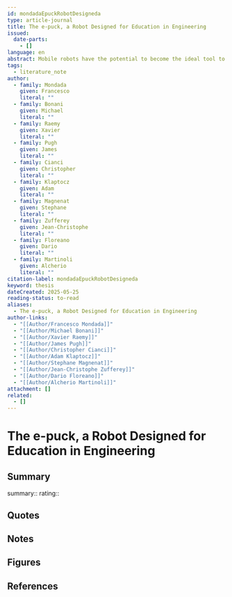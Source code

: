 ```yaml
---
id: mondadaEpuckRobotDesigneda
type: article-journal
title: The e-puck, a Robot Designed for Education in Engineering
issued:
  date-parts:
    - []
language: en
abstract: Mobile robots have the potential to become the ideal tool to teach a broad range of engineering disciplines. Indeed, mobile robots are getting increasingly complex and accessible. They embed elements from diverse ﬁelds such as mechanics, digital electronics, automatic control, signal processing, embedded programming, and energy management. Moreover, they are attractive for students which increases their motivation to learn. However, the requirements of an effective education tool bring new constraints to robotics. This article presents the e-puck robot design, which speciﬁcally targets engineering education at university level. Thanks to its particular design, the e-puck can be used in a large spectrum of teaching activities, not strictly related to robotics. Through a systematic evaluation by the students, we show that the epuck ﬁts this purpose and is appreciated by 90 percent of a large sample of students.
tags:
  - literature_note
author:
  - family: Mondada
    given: Francesco
    literal: ""
  - family: Bonani
    given: Michael
    literal: ""
  - family: Raemy
    given: Xavier
    literal: ""
  - family: Pugh
    given: James
    literal: ""
  - family: Cianci
    given: Christopher
    literal: ""
  - family: Klaptocz
    given: Adam
    literal: ""
  - family: Magnenat
    given: Stephane
    literal: ""
  - family: Zufferey
    given: Jean-Christophe
    literal: ""
  - family: Floreano
    given: Dario
    literal: ""
  - family: Martinoli
    given: Alcherio
    literal: ""
citation-label: mondadaEpuckRobotDesigneda
keyword: thesis
dateCreated: 2025-05-25
reading-status: to-read
aliases:
  - The e-puck, a Robot Designed for Education in Engineering
author-links:
  - "[[Author/Francesco Mondada]]"
  - "[[Author/Michael Bonani]]"
  - "[[Author/Xavier Raemy]]"
  - "[[Author/James Pugh]]"
  - "[[Author/Christopher Cianci]]"
  - "[[Author/Adam Klaptocz]]"
  - "[[Author/Stephane Magnenat]]"
  - "[[Author/Jean-Christophe Zufferey]]"
  - "[[Author/Dario Floreano]]"
  - "[[Author/Alcherio Martinoli]]"
attachment: []
related:
  - []
---
```


# The e-puck, a Robot Designed for Education in Engineering

## Summary
summary::
rating::

## Quotes

## Notes

## Figures

## References



